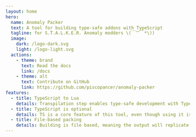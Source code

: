 ```yaml
---
layout: home
hero:
  name: Anomaly Packer
  text: A tool for building type-safe addons with TypeScript
  tagline: for S.T.A.L.K.E.R. Anomaly modders \(￣︶￣*\))
  image:
    dark: /logo-dark.svg
    light: /logo-light.svg
  actions:
    - theme: brand
      text: Read the docs
      link: /docs
    - theme: alt
      text: Contribute on GitHub
      link: https://github.com/piscopancer/anomaly-packer
features:
  - title: TypeScript to Lua
    details: Transpilation step enables type-safe development with TypeScript and community-created type declaration files
  - title: TypeScript is optional
    details: TS is a core feature of this tool, even though using it is not required
  - title: File-based packing
    details: Building is file based, meaning the output will replicate the original gamedata with an exception of compiled TypeScript files
---
```


